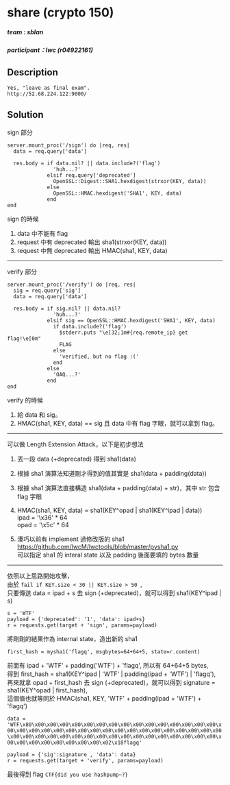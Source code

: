 # share (crypto 150)
##### team : sblan
##### participant：lwc (r04922161)
## Description
```
Yes, "leave as final exam".
http://52.68.224.122:9000/
```
## Solution
sign 部分
```
server.mount_proc('/sign') do |req, res|
  data = req.query['data']

  res.body = if data.nil? || data.include?('flag')
               'huh...?'
             elsif req.query['deprecated']
               OpenSSL::Digest::SHA1.hexdigest(strxor(KEY, data))
             else
               OpenSSL::HMAC.hexdigest('SHA1', KEY, data)
             end
end
```  
sign 的時候  
1. data 中不能有 flag  
2. request 中有 deprecated 輸出 sha1(strxor(KEY, data))  
3. request 中無 deprecated 輸出 HMAC(sha1, KEY, data)   

---

verify 部分
```
server.mount_proc('/verify') do |req, res|
  sig = req.query['sig']
  data = req.query['data']

  res.body = if sig.nil? || data.nil?
               'huh...?'
             elsif sig == OpenSSL::HMAC.hexdigest('SHA1', KEY, data)
               if data.include?('flag')
                 $stderr.puts "\e[32;1m#{req.remote_ip} get flag!\e[0m"
                 FLAG
               else
                 'verified, but no flag :('
               end
             else
               'OAQ...?'
             end
end
```
verify 的時候  
1. 給 data 和 sig。
2. HMAC(sha1, KEY, data) == sig 且 data 中有 flag 字眼，就可以拿到 flag。

---

可以做 Length Extension Attack，以下是初步想法  
1. 丟一段 data (+deprecated) 得到 sha1(data)  
2. 根據 sha1 演算法知道剛才得到的值其實是 sha1(data + padding(data))  
3. 根據 sha1 演算法直接構造 sha1(data + padding(data) + str)，其中 str 包含 flag 字眼  
4. HMAC(sha1, KEY, data) = sha1(KEY^opad | sha1(KEY^ipad | data))  
   ipad = '\x36' * 64  
   opad = '\x5c' * 64  

5. 湊巧以前有 implement 過修改版的 sha1   
https://github.com/lwcM/lwctools/blob/master/pysha1.py  
可以指定 sha1 的 interal state 以及 padding 後面要填的 bytes 數量  
---
依照以上思路開始攻擊，  
由於 `fail if KEY.size < 30 || KEY.size > 50 `,  
只要傳送 data = ipad + s 去 sign (+deprecated)，就可以得到 sha1(KEY^ipad | s)
```
s = 'WTF'
payload = {'deprecated': '1', 'data': ipad+s}
r = requests.get(target + 'sign', params=payload)
```
將剛剛的結果作為 internal state，造出新的 sha1
```
first_hash = mysha1('flagq', msgbytes=64+64+5, state=r.content)
```
前面有 ipad + 'WTF' + padding('WTF') + 'flagq', 所以有 64+64+5 bytes,  
得到 first_hash = sha1(KEY^ipad | 'WTF' | padding(ipad + 'WTF') | 'flagq'),   
再來就拿 opad + first_hash 去 sign (+deprecated)，就可以得到 signature = sha1(KEY^opad | first_hash),   
這個值也就等同於 HMAC(sha1, KEY, 'WTF' + padding(ipad + 'WTF') + 'flagq')

`data = 'WTF\x80\x00\x00\x00\x00\x00\x00\x00\x00\x00\x00\x00\x00\x00\x00\x00\x00\x00\x00\x00\x00\x00\x00\x00\x00\x00\x00\x00\x00\x00\x00\x00\x00\x00\x00\x00\x00\x00\x00\x00\x00\x00\x00\x00\x00\x00\x00\x00\x00\x00\x00\x00\x00\x00\x00\x00\x00\x00\x00\x02\x18flagq'`
```
payload = {'sig':signature , 'data': data}
r = requests.get(target + 'verify', params=payload)
```
最後得到 flag `CTF{did you use hashpump~?}`
